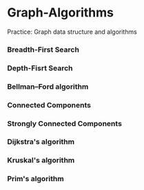 # Graph-Algorithms
Practice: Graph data structure and algorithms

### Breadth-First Search

### Depth-Fisrt Search

### Bellman–Ford algorithm

### Connected Components

### Strongly Connected Components

### Dijkstra's algorithm

### Kruskal's algorithm

### Prim's algorithm

